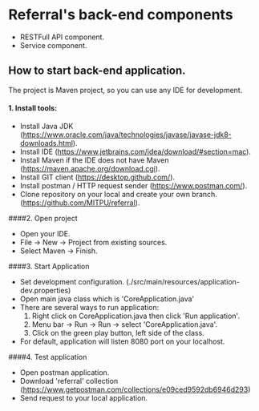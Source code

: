 # Referral's back-end components

- RESTFull API component.
- Service component.

## How to start back-end application.
The project is Maven project, so you can use any IDE for development.

#### 1. Install tools:
 - Install Java JDK (https://www.oracle.com/java/technologies/javase/javase-jdk8-downloads.html).
 - Install IDE (https://www.jetbrains.com/idea/download/#section=mac).
 - Install Maven if the IDE does not have Maven (https://maven.apache.org/download.cgi).  
 - Install GIT client (https://desktop.github.com/).
 - Install postman / HTTP request sender (https://www.postman.com/).
 - Clone repository on your local and create your own branch. (https://github.com/MITPU/referral).
 
 
####2. Open project
 - Open your IDE.
 - File -> New -> Project from existing sources.
 - Select Maven -> Finish.
 
####3. Start Application
 - Set development configuration.
 (./src/main/resources/application-dev.properties)
 - Open main java class which is 'CoreApplication.java'
 - There are several ways to run application: 
   1. Right click on CoreApplication.java then click 'Run application'.
   2. Menu bar -> Run -> Run -> select 'CoreApplication.java'.
   3. Click on the green play button, left side of the class.
 - For default, application will listen 8080 port on your localhost.
 
####4. Test application
- Open postman application.
- Download 'referral' collection (https://www.getpostman.com/collections/e09ced9592db6946d293)
- Send request to your local application.
